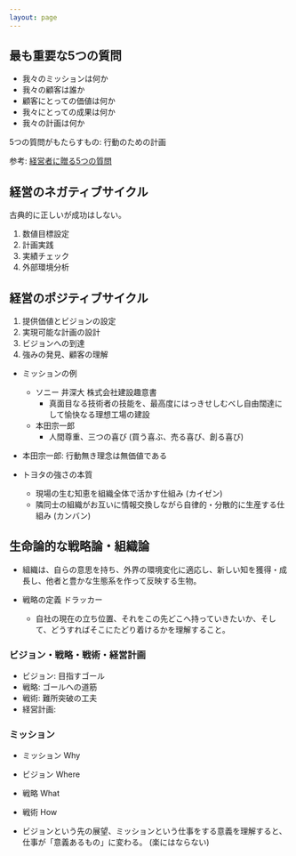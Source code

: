 ```yaml
---
layout: page
---
```


## 最も重要な5つの質問

* 我々のミッションは何か
* 我々の顧客は誰か
* 顧客にとっての価値は何か
* 我々にとっての成果は何か
* 我々の計画は何か

5つの質問がもたらすもの: 行動のための計画

参考: [経営者に贈る5つの質問](https://bookworm.improve-future.com/book/18523)

## 経営のネガティブサイクル

古典的に正しいが成功はしない。

1. 数値目標設定 
1. 計画実践
1. 実績チェック 
1. 外部環境分析 

## 経営のポジティブサイクル

1. 提供価値とビジョンの設定
1. 実現可能な計画の設計
1. ビジョンへの到達
1. 強みの発見、顧客の理解

* ミッションの例
    * ソニー 井深大 株式会社建設趣意書
        * 真面目なる技術者の技能を、最高度にはっきせしむべし自由闊達にして愉快なる理想工場の建設
    * 本田宗一郎
        * 人間尊重、三つの喜び (買う喜ぶ、売る喜び、創る喜び)
        
* 本田宗一郎: 行動無き理念は無価値である
* トヨタの強さの本質
    * 現場の生む知恵を組織全体で活かす仕組み (カイゼン)
    * 隣同士の組織がお互いに情報交換しながら自律的・分散的に生産する仕組み (カンバン)
    
    
## 生命論的な戦略論・組織論

* 組織は、自らの意思を持ち、外界の環境変化に適応し、新しい知を獲得・成長し、他者と豊かな生態系を作って反映する生物。

* 戦略の定義 ドラッカー
    * 自社の現在の立ち位置、それをこの先どこへ持っていきたいか、そして、どうすればそこにたどり着けるかを理解すること。
    
### ビジョン・戦略・戦術・経営計画

* ビジョン: 目指すゴール
* 戦略: ゴールへの道筋
* 戦術: 難所突破の工夫
* 経営計画: 

### ミッション

* ミッション Why
* ビジョン Where
* 戦略 What
* 戦術 How

* ビジョンという先の展望、ミッションという仕事をする意義を理解すると、仕事が「意義あるもの」に変わる。
     (楽にはならない)
 